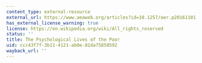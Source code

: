 ```yaml
---
content_type: external-resource
external_url: https://www.aeaweb.org/articles?id=10.1257/aer.p20161101
has_external_license_warning: true
license: https://en.wikipedia.org/wiki/All_rights_reserved
status: ''
title: The Psychological Lives of the Poor
uid: ccc43f7f-3b11-4121-ab0e-81da75850592
wayback_url: ''
---
```

